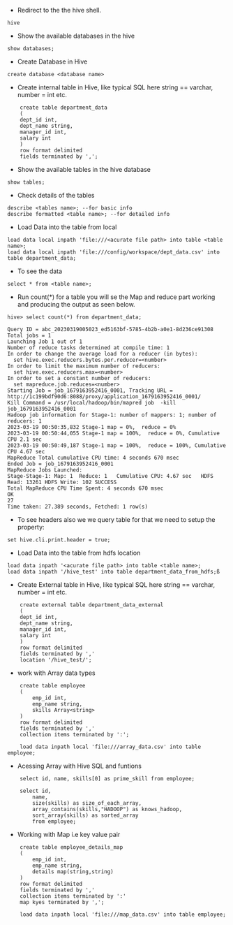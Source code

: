 - Redirect to the the hive shell.

```
hive
```

- Show the available databases in the hive

```
show databases;
```

- Create Database in Hive

```
create database <database name>
```

- Create internal table in Hive, like typical SQL here string == varchar, number = int etc.

```
    create table department_data
    (
    dept_id int,
    dept_name string,
    manager_id int,
    salary int
    )
    row format delimited
    fields terminated by ',';
```

- Show the available tables in the hive database

```
show tables;
```

- Check details of the tables 

```
describe <tables name>; --for basic info
describe formatted <table name>; --for detailed info
```

- Load Data into the table from local

```
load data local inpath 'file:///<acurate file path> into table <table name>;
load data local inpath 'file:///config/workspace/dept_data.csv' into table department_data;
```

- To see the data

```
select * from <table name>;
```

- Run count(*) for a table you will se the Map and reduce part working and producing the output as seen below.

```
hive> select count(*) from department_data;

Query ID = abc_20230319005023_ed5163bf-5785-4b2b-a0e1-8d236ce91308
Total jobs = 1
Launching Job 1 out of 1
Number of reduce tasks determined at compile time: 1
In order to change the average load for a reducer (in bytes):
  set hive.exec.reducers.bytes.per.reducer=<number>
In order to limit the maximum number of reducers:
  set hive.exec.reducers.max=<number>
In order to set a constant number of reducers:
  set mapreduce.job.reduces=<number>
Starting Job = job_1679163952416_0001, Tracking URL = http://1c199bdf90d6:8088/proxy/application_1679163952416_0001/
Kill Command = /usr/local/hadoop/bin/mapred job  -kill job_1679163952416_0001
Hadoop job information for Stage-1: number of mappers: 1; number of reducers: 1
2023-03-19 00:50:35,832 Stage-1 map = 0%,  reduce = 0%
2023-03-19 00:50:44,055 Stage-1 map = 100%,  reduce = 0%, Cumulative CPU 2.1 sec
2023-03-19 00:50:49,187 Stage-1 map = 100%,  reduce = 100%, Cumulative CPU 4.67 sec
MapReduce Total cumulative CPU time: 4 seconds 670 msec
Ended Job = job_1679163952416_0001
MapReduce Jobs Launched: 
Stage-Stage-1: Map: 1  Reduce: 1   Cumulative CPU: 4.67 sec   HDFS Read: 13261 HDFS Write: 102 SUCCESS
Total MapReduce CPU Time Spent: 4 seconds 670 msec
OK
27
Time taken: 27.389 seconds, Fetched: 1 row(s)
```

- To see headers also we we query table for that we need to setup the property:

```
set hive.cli.print.header = true;
```

- Load Data into the table from hdfs location

```
load data inpath '<acurate file path> into table <table name>;
load data inpath '/hive_test' into table department_data_from_hdfs;ß
```

- Create External table in Hive, like typical SQL here string == varchar, number = int etc.

```
    create external table department_data_external
    (
    dept_id int,
    dept_name string,
    manager_id int,
    salary int
    )
    row format delimited
    fields terminated by ','
    location '/hive_test/';
```

- work with Array data types

```
    create table employee
    (
        emp_id int,
        emp_name string,
        skills Array<string>
    )
    row format delimited
    fields terminated by ','
    collection items terminated by ':';

    load data inpath local 'file:///array_data.csv' into table employee;
```

- Acessing Array with Hive SQL and funtions

```
    select id, name, skills[0] as prime_skill from employee;

    select id, 
        name, 
        size(skills) as size_of_each_array,
        array_contains(skills,"HADOOP") as knows_hadoop, 
        sort_array(skills) as sorted_array
        from employee;

```

- Working with Map i.e key value pair

```
    create table employee_details_map
    (
        emp_id int,
        emp_name string,
        details map(string,string)
    )
    row format delimited
    fields terminated by ','
    collection items terminated by ':'
    map kyes terminated by ',';

    load data inpath local 'file:///map_data.csv' into table employee;

```